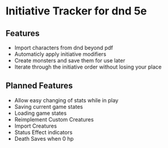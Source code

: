 # Initiative Tracker for dnd 5e

## Features
- Import characters from dnd beyond pdf
- Automaticly apply initiative modifiers
- Create monsters and save them for use later
- Iterate through the initiative order without losing your place

## Planned Features
- Allow easy changing of stats while in play
- Saving current game states
- Loading game states
- Reimplement Custom Creatures
- Import Creatures
- Status Effect indicators 
- Death Saves when 0 hp
